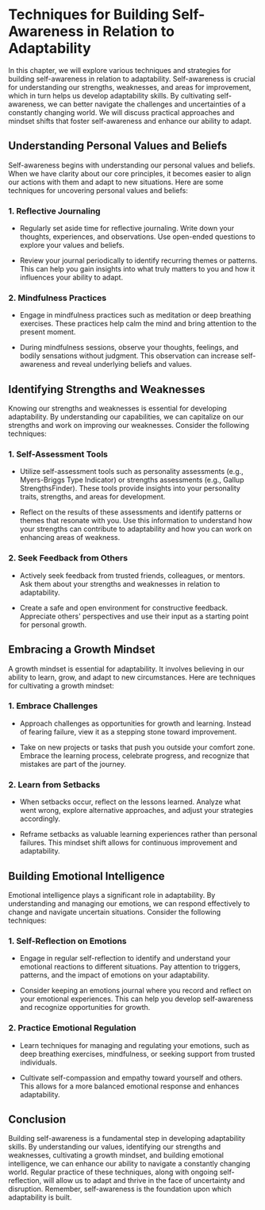Techniques for Building Self-Awareness in Relation to Adaptability
===========================================================================

In this chapter, we will explore various techniques and strategies for building self-awareness in relation to adaptability. Self-awareness is crucial for understanding our strengths, weaknesses, and areas for improvement, which in turn helps us develop adaptability skills. By cultivating self-awareness, we can better navigate the challenges and uncertainties of a constantly changing world. We will discuss practical approaches and mindset shifts that foster self-awareness and enhance our ability to adapt.

**Understanding Personal Values and Beliefs**
---------------------------------------------

Self-awareness begins with understanding our personal values and beliefs. When we have clarity about our core principles, it becomes easier to align our actions with them and adapt to new situations. Here are some techniques for uncovering personal values and beliefs:

### **1. Reflective Journaling**

* Regularly set aside time for reflective journaling. Write down your thoughts, experiences, and observations. Use open-ended questions to explore your values and beliefs.

* Review your journal periodically to identify recurring themes or patterns. This can help you gain insights into what truly matters to you and how it influences your ability to adapt.

### **2. Mindfulness Practices**

* Engage in mindfulness practices such as meditation or deep breathing exercises. These practices help calm the mind and bring attention to the present moment.

* During mindfulness sessions, observe your thoughts, feelings, and bodily sensations without judgment. This observation can increase self-awareness and reveal underlying beliefs and values.

**Identifying Strengths and Weaknesses**
----------------------------------------

Knowing our strengths and weaknesses is essential for developing adaptability. By understanding our capabilities, we can capitalize on our strengths and work on improving our weaknesses. Consider the following techniques:

### **1. Self-Assessment Tools**

* Utilize self-assessment tools such as personality assessments (e.g., Myers-Briggs Type Indicator) or strengths assessments (e.g., Gallup StrengthsFinder). These tools provide insights into your personality traits, strengths, and areas for development.

* Reflect on the results of these assessments and identify patterns or themes that resonate with you. Use this information to understand how your strengths can contribute to adaptability and how you can work on enhancing areas of weakness.

### **2. Seek Feedback from Others**

* Actively seek feedback from trusted friends, colleagues, or mentors. Ask them about your strengths and weaknesses in relation to adaptability.

* Create a safe and open environment for constructive feedback. Appreciate others' perspectives and use their input as a starting point for personal growth.

**Embracing a Growth Mindset**
------------------------------

A growth mindset is essential for adaptability. It involves believing in our ability to learn, grow, and adapt to new circumstances. Here are techniques for cultivating a growth mindset:

### **1. Embrace Challenges**

* Approach challenges as opportunities for growth and learning. Instead of fearing failure, view it as a stepping stone toward improvement.

* Take on new projects or tasks that push you outside your comfort zone. Embrace the learning process, celebrate progress, and recognize that mistakes are part of the journey.

### **2. Learn from Setbacks**

* When setbacks occur, reflect on the lessons learned. Analyze what went wrong, explore alternative approaches, and adjust your strategies accordingly.

* Reframe setbacks as valuable learning experiences rather than personal failures. This mindset shift allows for continuous improvement and adaptability.

**Building Emotional Intelligence**
-----------------------------------

Emotional intelligence plays a significant role in adaptability. By understanding and managing our emotions, we can respond effectively to change and navigate uncertain situations. Consider the following techniques:

### **1. Self-Reflection on Emotions**

* Engage in regular self-reflection to identify and understand your emotional reactions to different situations. Pay attention to triggers, patterns, and the impact of emotions on your adaptability.

* Consider keeping an emotions journal where you record and reflect on your emotional experiences. This can help you develop self-awareness and recognize opportunities for growth.

### **2. Practice Emotional Regulation**

* Learn techniques for managing and regulating your emotions, such as deep breathing exercises, mindfulness, or seeking support from trusted individuals.

* Cultivate self-compassion and empathy toward yourself and others. This allows for a more balanced emotional response and enhances adaptability.

**Conclusion**
--------------

Building self-awareness is a fundamental step in developing adaptability skills. By understanding our values, identifying our strengths and weaknesses, cultivating a growth mindset, and building emotional intelligence, we can enhance our ability to navigate a constantly changing world. Regular practice of these techniques, along with ongoing self-reflection, will allow us to adapt and thrive in the face of uncertainty and disruption. Remember, self-awareness is the foundation upon which adaptability is built.
